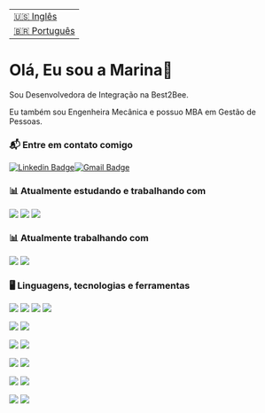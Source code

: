 <table>
  <tr>
    <td>
      <a href="README.md">🇺🇸 Inglês</a>
    </td>
  </tr>
  <tr>
    <td>
      <a href="readme_pt-br.md">🇧🇷 Português</a>
    </td>
  </tr>
</table>

# Olá, Eu sou a Marina👋

Sou Desenvolvedora de Integração na Best2Bee.

Eu também sou Engenheira Mecânica e possuo MBA em Gestão de Pessoas.

### 📬 Entre em contato comigo
[![Linkedin Badge](https://img.shields.io/badge/-LinkedIn-blue?style=for-the-badge&logo=Linkedin&logoColor=white&link=https://https://www.linkedin.com/in/marina-pereira-cardozo/)](https://www.linkedin.com/in/marina-pereira-cardozo/)[![Gmail Badge](https://img.shields.io/badge/-Gmail-c14438?style=for-the-badge&logo=Gmail&logoColor=white&link=mailto:cardozo.marina.p@gmail.com)](mailto:cardozo.marina.p@gmail.com)

### 📊 Atualmente estudando e trabalhando com

![](https://img.shields.io/badge/Node.js-339933?style=for-the-badge&logo=nodedotjs&logoColor=white)	
![](https://img.shields.io/badge/TypeScript-007ACC?style=for-the-badge&logo=typescript&logoColor=white)	
![](https://img.shields.io/badge/Prisma-3982CE?style=for-the-badge&logo=Prisma&logoColor=white)	

### 📊 Atualmente trabalhando com
![](https://img.shields.io/badge/Node.js-339933?style=for-the-badge&logo=nodedotjs&logoColor=white)	
![](https://img.shields.io/badge/Prisma-3982CE?style=for-the-badge&logo=Prisma&logoColor=white)	

### 🖥 Linguagens, tecnologias e ferramentas
![](https://img.shields.io/badge/Java-ED8B00?style=for-the-badge&logo=java&logoColor=white)
![](https://img.shields.io/badge/JavaScript-323330?style=for-the-badge&logo=javascript&logoColor=F7DF1E)
![](https://img.shields.io/badge/HTML5-E34F26?style=for-the-badge&logo=html5&logoColor=white)
![](https://img.shields.io/badge/CSS3-1572B6?style=for-the-badge&logo=css3&logoColor=white)

![](https://img.shields.io/badge/Spring_Boot-F2F4F9?style=for-the-badge&logo=spring-boot)
![](https://img.shields.io/badge/Quarkus-4795EB?style=for-the-badge&logo=quarkus&logoColor=FF0049)

![](https://img.shields.io/badge/React-20232A?style=for-the-badge&logo=react&logoColor=61DAFB)
![](https://img.shields.io/badge/React_Native-20232A?style=for-the-badge&logo=react&logoColor=61DAFB)

![](https://img.shields.io/badge/PostgreSQL-316192?style=for-the-badge&logo=postgresql&logoColor=white)
![](https://img.shields.io/badge/MySQL-005C84?style=for-the-badge&logo=mysql&logoColor=white)

![](https://img.shields.io/badge/Insomnia-5849be?style=for-the-badge&logo=Insomnia&logoColor=white)
![](https://img.shields.io/badge/Postman-FF6C37?style=for-the-badge&logo=Postman&logoColor=white)

![](https://img.shields.io/badge/GitHub-100000?style=for-the-badge&logo=github&logoColor=white)
![](https://img.shields.io/badge/Apache_Kafka-231F20?style=for-the-badge&logo=apache-kafka&logoColor=white)
